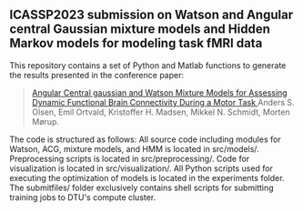 ## ICASSP2023 submission on Watson and Angular central Gaussian mixture models and Hidden Markov models for modeling task fMRI data

This repository contains a set of Python and Matlab functions to generate the results presented in the conference paper:

>[Angular Central gaussian and Watson Mixture Models for Assessing Dynamic Functional Brain Connectivity During a Motor Task ](https://ieeexplore.ieee.org/document/10193021) 
Anders S. Olsen, Emil Ortvald, Kristoffer H. Madsen, Mikkel N. Schmidt, Morten Mørup.

The code is structured as follows: All source code including modules for Watson, ACG, mixture models, and HMM is located in src/models/. Preprocessing scripts is located in src/preprocessing/. Code for visualization is located in src/visualization/. All Python scripts used for executing the optimization of models is located in the experiments folder. The submitfiles/ folder exclusively contains shell scripts for submitting training jobs to DTU's compute cluster. 
